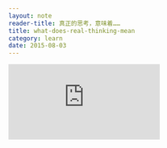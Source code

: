 ```yaml
---
layout: note
reader-title: 真正的思考，意味着……
title: what-does-real-thinking-mean
category: learn
date: 2015-08-03
---
```


<div class="wrapper">
  <iframe
    class="workflowy-embed"
    src="https://workflowy.com/embed/zqjZYylPaV"
    frameborder="0">
  </iframe>
</div>